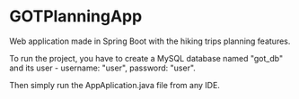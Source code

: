 # GOTPlanningApp

Web application made in Spring Boot with the hiking trips planning features.

To run the project, you have to create a MySQL database named "got_db" and its user - username: "user", password: "user".

Then simply run the AppAplication.java file from any IDE.
